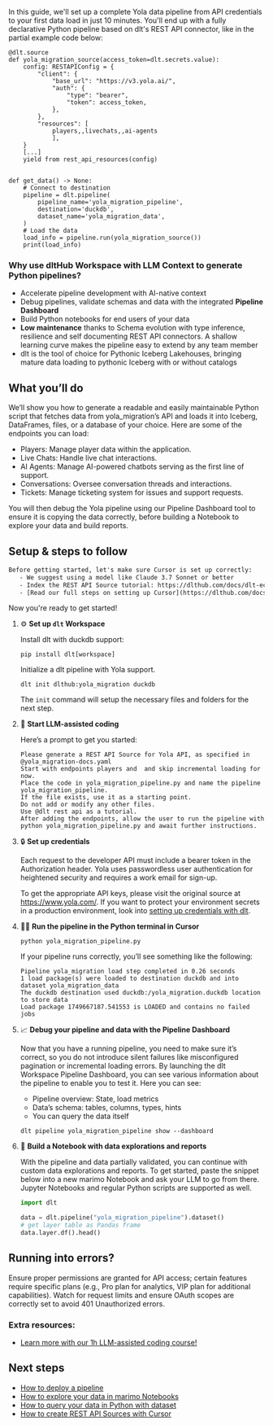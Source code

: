 In this guide, we'll set up a complete Yola data pipeline from API credentials to your first data load in just 10 minutes. You'll end up with a fully declarative Python pipeline based on dlt's REST API connector, like in the partial example code below:

```python-outcome
@dlt.source
def yola_migration_source(access_token=dlt.secrets.value):
    config: RESTAPIConfig = {
        "client": {
            "base_url": "https://v3.yola.ai/",
            "auth": {
                "type": "bearer",
                "token": access_token,
            },
        },
        "resources": [
            players,,livechats,,ai-agents
            ],
    }
    [...]
    yield from rest_api_resources(config)


def get_data() -> None:
    # Connect to destination
    pipeline = dlt.pipeline(
        pipeline_name='yola_migration_pipeline',
        destination='duckdb',
        dataset_name='yola_migration_data', 
    )
    # Load the data
    load_info = pipeline.run(yola_migration_source())
    print(load_info) 
```

### Why use dltHub Workspace with LLM Context to generate Python pipelines?

- Accelerate pipeline development with AI-native context
- Debug pipelines, validate schemas and data with the integrated **Pipeline Dashboard**
- Build Python notebooks for end users of your data
- **Low maintenance** thanks to Schema evolution with type inference, resilience and self documenting REST API connectors. A shallow learning curve makes the pipeline easy to extend by any team member
- dlt is the tool of choice for Pythonic Iceberg Lakehouses, bringing mature data loading to pythonic Iceberg with or without catalogs

## What you’ll do

We’ll show you how to generate a readable and easily maintainable Python script that fetches data from yola_migration’s API and loads it into Iceberg, DataFrames, files, or a database of your choice. Here are some of the endpoints you can load:

- Players: Manage player data within the application.
- Live Chats: Handle live chat interactions.
- AI Agents: Manage AI-powered chatbots serving as the first line of support.
- Conversations: Oversee conversation threads and interactions.
- Tickets: Manage ticketing system for issues and support requests.

You will then debug the Yola pipeline using our Pipeline Dashboard tool to ensure it is copying the data correctly, before building a Notebook to explore your data and build reports.

## Setup & steps to follow

```default
Before getting started, let's make sure Cursor is set up correctly:
   - We suggest using a model like Claude 3.7 Sonnet or better
   - Index the REST API Source tutorial: https://dlthub.com/docs/dlt-ecosystem/verified-sources/rest_api/ and add it to context as **@dlt rest api**
   - [Read our full steps on setting up Cursor](https://dlthub.com/docs/dlt-ecosystem/llm-tooling/cursor-restapi#23-configuring-cursor-with-documentation)
```

Now you're ready to get started!

1. ⚙️ **Set up `dlt` Workspace**
    
    Install dlt with duckdb support:
    ```shell
    pip install dlt[workspace]
    ```

    Initialize a dlt pipeline with Yola support.
    ```shell
    dlt init dlthub:yola_migration duckdb
    ```

    The `init` command will setup the necessary files and folders for the next step.
    
2. 🤠 **Start LLM-assisted coding**
    
    Here’s a prompt to get you started:
    
    ```prompt
    Please generate a REST API Source for Yola API, as specified in @yola_migration-docs.yaml 
    Start with endpoints players and  and skip incremental loading for now. 
    Place the code in yola_migration_pipeline.py and name the pipeline yola_migration_pipeline. 
    If the file exists, use it as a starting point. 
    Do not add or modify any other files. 
    Use @dlt rest api as a tutorial. 
    After adding the endpoints, allow the user to run the pipeline with python yola_migration_pipeline.py and await further instructions.
    ```

    
3. 🔒 **Set up credentials** 
    
    Each request to the developer API must include a bearer token in the Authorization header. Yola uses passwordless user authentication for heightened security and requires a work email for sign-up.
    
    To get the appropriate API keys, please visit the original source at https://www.yola.com/.
    If you want to protect your environment secrets in a production environment, look into [setting up credentials with dlt](https://dlthub.com/docs/walkthroughs/add_credentials).
    
4. 🏃‍♀️ **Run the pipeline in the Python terminal in Cursor**
    
    ```shell
    python yola_migration_pipeline.py
    ```
    
    If your pipeline runs correctly, you’ll see something like the following:
    
    ```shell
    Pipeline yola_migration load step completed in 0.26 seconds
    1 load package(s) were loaded to destination duckdb and into dataset yola_migration_data
    The duckdb destination used duckdb:/yola_migration.duckdb location to store data
    Load package 1749667187.541553 is LOADED and contains no failed jobs
    ```
    
5. 📈 **Debug your pipeline and data with the Pipeline Dashboard**

    Now that you have a running pipeline, you need to make sure it’s correct, so you do not introduce silent failures like misconfigured pagination or incremental loading errors. By launching the dlt Workspace Pipeline Dashboard, you can see various information about the pipeline to enable you to test it. Here you can see:
    - Pipeline overview: State, load metrics
    - Data’s schema: tables, columns, types, hints
    - You can query the data itself
    
    ```shell
    dlt pipeline yola_migration_pipeline show --dashboard
    ```
    
6. 🐍 **Build a Notebook with data explorations and reports**

    With the pipeline and data partially validated, you can continue with custom data explorations and reports. To get started, paste the snippet below into a new marimo Notebook and ask your LLM to go from there. Jupyter Notebooks and regular Python scripts are supported as well.

    
    ```python
    import dlt

   data = dlt.pipeline("yola_migration_pipeline").dataset()
   # get layer table as Pandas frame
   data.layer.df().head()
    ```

## Running into errors?

Ensure proper permissions are granted for API access; certain features require specific plans (e.g., Pro plan for analytics, VIP plan for additional capabilities). Watch for request limits and ensure OAuth scopes are correctly set to avoid 401 Unauthorized errors.

### Extra resources:

- [Learn more with our 1h LLM-assisted coding course!](https://www.youtube.com/watch?v=GGid70rnJuM)

## Next steps

- [How to deploy a pipeline](https://dlthub.com/docs/walkthroughs/deploy-a-pipeline)
- [How to explore your data in marimo Notebooks](https://dlthub.com/docs/general-usage/dataset-access/marimo)
- [How to query your data in Python with dataset](https://dlthub.com/docs/general-usage/dataset-access/dataset)
- [How to create REST API Sources with Cursor](https://dlthub.com/docs/dlt-ecosystem/llm-tooling/cursor-restapi)
